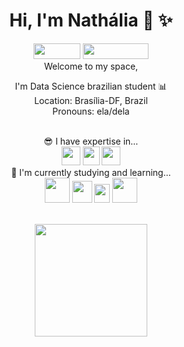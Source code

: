 # <div align="center"> Hi, I'm Nathália  :wave: :sparkles:

<div align="center">
<a href = "mailto:nathalialp28@gmail.com"><img loading="lazy" src="https://img.shields.io/badge/Gmail-D14836?style=for-the-badge&logo=gmail&logoColor=white" width="75" height="25" target="_blank"></a>
<a href="https://www.linkedin.com/in/nathalia-lpereira/" target="_blank"><img loading="lazy" src="https://img.shields.io/badge/-LinkedIn-%230077B5?style=for-the-badge&logo=linkedin&logoColor=white" width="105" height="25" target="_blank"></a>   
</div>
<div align="center">
Welcome to my space,

I'm Data Science brazilian student :bar_chart:
<br>
  Location: Brasília-DF, Brazil \
  Pronouns: ela/dela
<br>
<br>


  
:sunglasses: I have expertise in...\
 <img loading="lazy" src="https://img.icons8.com/?size=100&id=3sGOUDo9nJ4k&format=png&color=000000" x="0px" y="0px" width="30" height="30"> <img loading="lazy" src="https://img.icons8.com/?size=100&id=117561&format=png&color=000000" x="0px" y="0px" width="27" height="30">
 <img loading="lazy" src="https://img.icons8.com/?size=100&id=g7UKWvv49CoI&format=png&color=000000" width="30" height="30">
<br>
:seedling: I'm currently studying and learning...\
<img loading="lazy" src="https://cdn.jsdelivr.net/gh/devicons/devicon@latest/icons/python/python-original-wordmark.svg" width="40" height="40" /> <img locading = "lazy" src="https://cdn.jsdelivr.net/gh/devicons/devicon@latest/icons/azuresqldatabase/azuresqldatabase-original.svg" width="32" height="35"/> <img loading="lazy" src="https://cdn.jsdelivr.net/gh/devicons/devicon@latest/icons/vscode/vscode-original-wordmark.svg" width="25" height="30"/> <img loading="lazy"  src="https://cdn.jsdelivr.net/gh/devicons/devicon@latest/icons/git/git-plain-wordmark.svg" width="40" height="40"/>

<br>

<a href="https://github.com/nathalialp28">
<img loading="lazy" height="180em" src="https://github-readme-stats.vercel.app/api?username=nathalialp28&show_icons=true&theme=dracula&include_all_commits=true&count_private=true"/>

<br>
